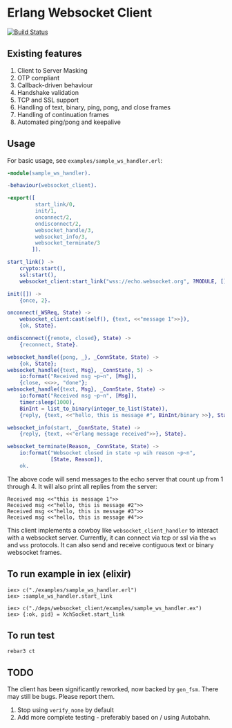 # Erlang Websocket Client

[![Build Status](https://travis-ci.org/sanmiguel/websocket_client.svg?branch=master)](https://travis-ci.org/sanmiguel/websocket_client)

## Existing features

1. Client to Server Masking
2. OTP compliant
3. Callback-driven behaviour
3. Handshake validation
4. TCP and SSL support
5. Handling of text, binary, ping, pong, and close frames
6. Handling of continuation frames
7. Automated ping/pong and keepalive

## Usage

For basic usage, see `examples/sample_ws_handler.erl`:

```erlang
-module(sample_ws_handler).

-behaviour(websocket_client).

-export([
         start_link/0,
         init/1,
         onconnect/2,
         ondisconnect/2,
         websocket_handle/3,
         websocket_info/3,
         websocket_terminate/3
        ]).

start_link() ->
    crypto:start(),
    ssl:start(),
    websocket_client:start_link("wss://echo.websocket.org", ?MODULE, []).

init([]) ->
    {once, 2}.

onconnect(_WSReq, State) ->
    websocket_client:cast(self(), {text, <<"message 1">>}),
    {ok, State}.

ondisconnect({remote, closed}, State) ->
    {reconnect, State}.

websocket_handle({pong, _}, _ConnState, State) ->
    {ok, State};
websocket_handle({text, Msg}, _ConnState, 5) ->
    io:format("Received msg ~p~n", [Msg]),
    {close, <<>>, "done"};
websocket_handle({text, Msg}, _ConnState, State) ->
    io:format("Received msg ~p~n", [Msg]),
    timer:sleep(1000),
    BinInt = list_to_binary(integer_to_list(State)),
    {reply, {text, <<"hello, this is message #", BinInt/binary >>}, State + 1}.

websocket_info(start, _ConnState, State) ->
    {reply, {text, <<"erlang message received">>}, State}.

websocket_terminate(Reason, _ConnState, State) ->
    io:format("Websocket closed in state ~p wih reason ~p~n",
              [State, Reason]),
    ok.
```

The above code will send messages to the echo server that count up
from 1 through 4. It will also print all replies from the server:

```
Received msg <<"this is message 1">>
Received msg <<"hello, this is message #2">>
Received msg <<"hello, this is message #3">>
Received msg <<"hello, this is message #4">>
```

This client implements a cowboy like `websocket_client_handler` to
interact with a websocket server. Currently, it can connect via tcp or
ssl via the `ws` and `wss` protocols. It can also send and receive
contiguous text or binary websocket frames.

## To run example in iex (elixir)

    iex> c("./examples/sample_ws_handler.erl")
    iex> :sample_ws_handler.start_link

    iex> c("./deps/websocket_client/examples/sample_ws_handler.ex")
    iex> {:ok, pid} = XchSocket.start_link
## To run test

    rebar3 ct

## TODO

The client has been significantly reworked, now backed by `gen_fsm`. There may still be bugs.
Please report them.

1. Stop using `verify_none` by default
2. Add more complete testing - preferably based on / using Autobahn.
